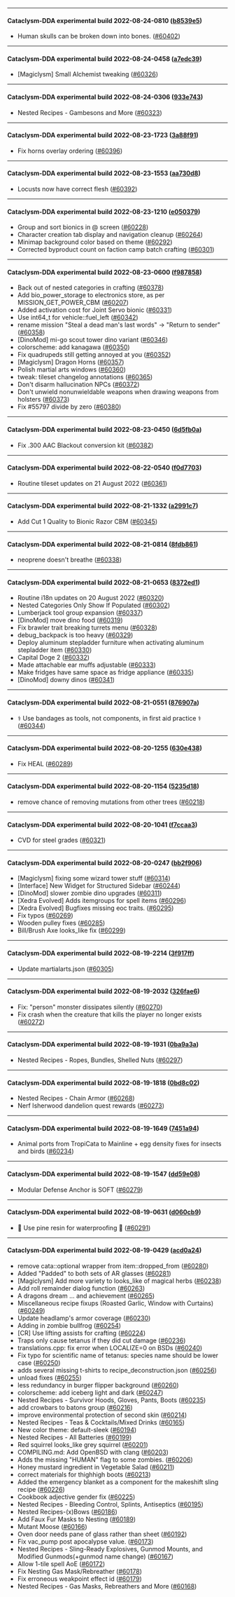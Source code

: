 
---

#### Cataclysm-DDA experimental build 2022-08-24-0810 ([b8539e5](https://github.com/CleverRaven/Cataclysm-DDA/releases/tag/cdda-experimental-2022-08-24-0810))

* Human skulls can be broken down into bones. ([#60402](https://github.com/CleverRaven/Cataclysm-DDA/pull/60402))

---

#### Cataclysm-DDA experimental build 2022-08-24-0458 ([a7edc39](https://github.com/CleverRaven/Cataclysm-DDA/releases/tag/cdda-experimental-2022-08-24-0458))

* [Magiclysm] Small Alchemist tweaking ([#60326](https://github.com/CleverRaven/Cataclysm-DDA/pull/60326))

---

#### Cataclysm-DDA experimental build 2022-08-24-0306 ([933e743](https://github.com/CleverRaven/Cataclysm-DDA/releases/tag/cdda-experimental-2022-08-24-0306))

* Nested Recipes - Gambesons and More ([#60323](https://github.com/CleverRaven/Cataclysm-DDA/pull/60323))

---

#### Cataclysm-DDA experimental build 2022-08-23-1723 ([3a88f91](https://github.com/CleverRaven/Cataclysm-DDA/releases/tag/cdda-experimental-2022-08-23-1723))

* Fix horns overlay ordering ([#60396](https://github.com/CleverRaven/Cataclysm-DDA/pull/60396))

---

#### Cataclysm-DDA experimental build 2022-08-23-1553 ([aa730d8](https://github.com/CleverRaven/Cataclysm-DDA/releases/tag/cdda-experimental-2022-08-23-1553))

* Locusts now have correct flesh ([#60392](https://github.com/CleverRaven/Cataclysm-DDA/pull/60392))

---

#### Cataclysm-DDA experimental build 2022-08-23-1210 ([e050379](https://github.com/CleverRaven/Cataclysm-DDA/releases/tag/cdda-experimental-2022-08-23-1210))

* Group and sort bionics in @ screen ([#60228](https://github.com/CleverRaven/Cataclysm-DDA/pull/60228))
* Character creation tab display and navigation cleanup ([#60264](https://github.com/CleverRaven/Cataclysm-DDA/pull/60264))
* Minimap background color based on theme ([#60292](https://github.com/CleverRaven/Cataclysm-DDA/pull/60292))
* Corrected byproduct count on faction camp batch crafting ([#60301](https://github.com/CleverRaven/Cataclysm-DDA/pull/60301))

---

#### Cataclysm-DDA experimental build 2022-08-23-0600 ([f987858](https://github.com/CleverRaven/Cataclysm-DDA/releases/tag/cdda-experimental-2022-08-23-0600))

* Back out of nested categories in crafting ([#60378](https://github.com/CleverRaven/Cataclysm-DDA/pull/60378))
* Add bio_power_storage to electronics store, as per MISSION_GET_POWER_CBM ([#60207](https://github.com/CleverRaven/Cataclysm-DDA/pull/60207))
* Added activation cost for Joint Servo bionic ([#60331](https://github.com/CleverRaven/Cataclysm-DDA/pull/60331))
* Use int64_t for vehicle::fuel_left ([#60342](https://github.com/CleverRaven/Cataclysm-DDA/pull/60342))
* rename mission "Steal a dead man's last words" -> "Return to sender" ([#60358](https://github.com/CleverRaven/Cataclysm-DDA/pull/60358))
* [DinoMod] mi-go scout tower dino variant ([#60346](https://github.com/CleverRaven/Cataclysm-DDA/pull/60346))
* colorscheme: add kanagawa ([#60350](https://github.com/CleverRaven/Cataclysm-DDA/pull/60350))
* Fix quadrupeds still getting annoyed at you ([#60352](https://github.com/CleverRaven/Cataclysm-DDA/pull/60352))
* [Magiclysm] Dragon Horns ([#60357](https://github.com/CleverRaven/Cataclysm-DDA/pull/60357))
* Polish martial arts windows ([#60360](https://github.com/CleverRaven/Cataclysm-DDA/pull/60360))
* tweak: tileset changelog annotations ([#60365](https://github.com/CleverRaven/Cataclysm-DDA/pull/60365))
* Don't disarm hallucination NPCs ([#60372](https://github.com/CleverRaven/Cataclysm-DDA/pull/60372))
* Don't unwield nonunwieldable weapons when drawing weapons from holsters ([#60373](https://github.com/CleverRaven/Cataclysm-DDA/pull/60373))
* Fix #55797 divide by zero ([#60380](https://github.com/CleverRaven/Cataclysm-DDA/pull/60380))

---

#### Cataclysm-DDA experimental build 2022-08-23-0450 ([6d5fb0a](https://github.com/CleverRaven/Cataclysm-DDA/releases/tag/cdda-experimental-2022-08-23-0450))

* Fix .300 AAC Blackout conversion kit ([#60382](https://github.com/CleverRaven/Cataclysm-DDA/pull/60382))

---

#### Cataclysm-DDA experimental build 2022-08-22-0540 ([f0d7703](https://github.com/CleverRaven/Cataclysm-DDA/releases/tag/cdda-experimental-2022-08-22-0540))

* Routine tileset updates on 21 August 2022 ([#60361](https://github.com/CleverRaven/Cataclysm-DDA/pull/60361))

---

#### Cataclysm-DDA experimental build 2022-08-21-1332 ([a2991c7](https://github.com/CleverRaven/Cataclysm-DDA/releases/tag/cdda-experimental-2022-08-21-1332))

* Add Cut 1 Quality to Bionic Razor CBM ([#60345](https://github.com/CleverRaven/Cataclysm-DDA/pull/60345))

---

#### Cataclysm-DDA experimental build 2022-08-21-0814 ([8fdb861](https://github.com/CleverRaven/Cataclysm-DDA/releases/tag/cdda-experimental-2022-08-21-0814))

* neoprene doesn't breathe ([#60338](https://github.com/CleverRaven/Cataclysm-DDA/pull/60338))

---

#### Cataclysm-DDA experimental build 2022-08-21-0653 ([8372ed1](https://github.com/CleverRaven/Cataclysm-DDA/releases/tag/cdda-experimental-2022-08-21-0653))

* Routine i18n updates on 20 August 2022 ([#60320](https://github.com/CleverRaven/Cataclysm-DDA/pull/60320))
* Nested Categories Only Show If Populated ([#60302](https://github.com/CleverRaven/Cataclysm-DDA/pull/60302))
* Lumberjack tool group expansion ([#60337](https://github.com/CleverRaven/Cataclysm-DDA/pull/60337))
* [DinoMod] move dino food ([#60319](https://github.com/CleverRaven/Cataclysm-DDA/pull/60319))
* Fix brawler trait breaking turrets menu ([#60328](https://github.com/CleverRaven/Cataclysm-DDA/pull/60328))
* debug_backpack is too heavy ([#60329](https://github.com/CleverRaven/Cataclysm-DDA/pull/60329))
* Deploy aluminum stepladder furniture when activating aluminum stepladder item ([#60330](https://github.com/CleverRaven/Cataclysm-DDA/pull/60330))
* Capital Doge 2 ([#60332](https://github.com/CleverRaven/Cataclysm-DDA/pull/60332))
* Made attachable ear muffs adjustable ([#60333](https://github.com/CleverRaven/Cataclysm-DDA/pull/60333))
* Make fridges have same space as fridge appliance ([#60335](https://github.com/CleverRaven/Cataclysm-DDA/pull/60335))
* [DinoMod] downy dinos ([#60341](https://github.com/CleverRaven/Cataclysm-DDA/pull/60341))

---

#### Cataclysm-DDA experimental build 2022-08-21-0551 ([876907a](https://github.com/CleverRaven/Cataclysm-DDA/releases/tag/cdda-experimental-2022-08-21-0551))

* ⚕️ Use bandages as tools, not components, in first aid practice ⚕️ ([#60344](https://github.com/CleverRaven/Cataclysm-DDA/pull/60344))

---

#### Cataclysm-DDA experimental build 2022-08-20-1255 ([630e438](https://github.com/CleverRaven/Cataclysm-DDA/releases/tag/cdda-experimental-2022-08-20-1255))

* Fix HEAL ([#60289](https://github.com/CleverRaven/Cataclysm-DDA/pull/60289))

---

#### Cataclysm-DDA experimental build 2022-08-20-1154 ([5235d18](https://github.com/CleverRaven/Cataclysm-DDA/releases/tag/cdda-experimental-2022-08-20-1154))

* remove chance of removing mutations from other trees ([#60218](https://github.com/CleverRaven/Cataclysm-DDA/pull/60218))

---

#### Cataclysm-DDA experimental build 2022-08-20-1041 ([f7ccaa3](https://github.com/CleverRaven/Cataclysm-DDA/releases/tag/cdda-experimental-2022-08-20-1041))

* CVD for steel grades ([#60321](https://github.com/CleverRaven/Cataclysm-DDA/pull/60321))

---

#### Cataclysm-DDA experimental build 2022-08-20-0247 ([bb2f906](https://github.com/CleverRaven/Cataclysm-DDA/releases/tag/cdda-experimental-2022-08-20-0247))

* [Magiclysm] fixing some wizard tower stuff ([#60314](https://github.com/CleverRaven/Cataclysm-DDA/pull/60314))
* [Interface] New Widget for Structured Sidebar ([#60244](https://github.com/CleverRaven/Cataclysm-DDA/pull/60244))
* [DinoMod] slower zombie dino upgrades ([#60311](https://github.com/CleverRaven/Cataclysm-DDA/pull/60311))
* [Xedra Evolved] Adds itemgroups for spell items ([#60296](https://github.com/CleverRaven/Cataclysm-DDA/pull/60296))
* [Xedra Evolved] Bugfixes missing eoc traits. ([#60295](https://github.com/CleverRaven/Cataclysm-DDA/pull/60295))
* Fix typos ([#60269](https://github.com/CleverRaven/Cataclysm-DDA/pull/60269))
* Wooden pulley fixes ([#60285](https://github.com/CleverRaven/Cataclysm-DDA/pull/60285))
* Bill/Brush Axe looks_like fix ([#60299](https://github.com/CleverRaven/Cataclysm-DDA/pull/60299))

---

#### Cataclysm-DDA experimental build 2022-08-19-2214 ([3f917ff](https://github.com/CleverRaven/Cataclysm-DDA/releases/tag/cdda-experimental-2022-08-19-2214))

* Update martialarts.json ([#60305](https://github.com/CleverRaven/Cataclysm-DDA/pull/60305))

---

#### Cataclysm-DDA experimental build 2022-08-19-2032 ([326fae6](https://github.com/CleverRaven/Cataclysm-DDA/releases/tag/cdda-experimental-2022-08-19-2032))

* Fix: "person" monster dissipates silently ([#60270](https://github.com/CleverRaven/Cataclysm-DDA/pull/60270))
* Fix crash when the creature that kills the player no longer exists ([#60272](https://github.com/CleverRaven/Cataclysm-DDA/pull/60272))

---

#### Cataclysm-DDA experimental build 2022-08-19-1931 ([0ba9a3a](https://github.com/CleverRaven/Cataclysm-DDA/releases/tag/cdda-experimental-2022-08-19-1931))

* Nested Recipes - Ropes, Bundles, Shelled Nuts ([#60297](https://github.com/CleverRaven/Cataclysm-DDA/pull/60297))

---

#### Cataclysm-DDA experimental build 2022-08-19-1818 ([0bd8c02](https://github.com/CleverRaven/Cataclysm-DDA/releases/tag/cdda-experimental-2022-08-19-1818))

* Nested Recipes - Chain Armor ([#60268](https://github.com/CleverRaven/Cataclysm-DDA/pull/60268))
* Nerf Isherwood dandelion quest rewards ([#60273](https://github.com/CleverRaven/Cataclysm-DDA/pull/60273))

---

#### Cataclysm-DDA experimental build 2022-08-19-1649 ([7451a94](https://github.com/CleverRaven/Cataclysm-DDA/releases/tag/cdda-experimental-2022-08-19-1649))

* Animal ports from TropiCata to Mainline + egg density fixes for insects and birds ([#60234](https://github.com/CleverRaven/Cataclysm-DDA/pull/60234))

---

#### Cataclysm-DDA experimental build 2022-08-19-1547 ([dd59e08](https://github.com/CleverRaven/Cataclysm-DDA/releases/tag/cdda-experimental-2022-08-19-1547))

* Modular Defense Anchor is SOFT ([#60279](https://github.com/CleverRaven/Cataclysm-DDA/pull/60279))

---

#### Cataclysm-DDA experimental build 2022-08-19-0631 ([d060cb9](https://github.com/CleverRaven/Cataclysm-DDA/releases/tag/cdda-experimental-2022-08-19-0631))

* 🌲 Use pine resin for waterproofing 🌲 ([#60291](https://github.com/CleverRaven/Cataclysm-DDA/pull/60291))

---

#### Cataclysm-DDA experimental build 2022-08-19-0429 ([acd0a24](https://github.com/CleverRaven/Cataclysm-DDA/releases/tag/cdda-experimental-2022-08-19-0429))

* remove cata::optional wrapper from item::dropped_from ([#60280](https://github.com/CleverRaven/Cataclysm-DDA/pull/60280))
* Added "Padded" to both sets of AR glasses ([#60281](https://github.com/CleverRaven/Cataclysm-DDA/pull/60281))
* [Magiclysm] Add more variety to looks_like of magical herbs ([#60238](https://github.com/CleverRaven/Cataclysm-DDA/pull/60238))
* Add roll remainder dialog function ([#60263](https://github.com/CleverRaven/Cataclysm-DDA/pull/60263))
* A dragons dream ... and achievement ([#60265](https://github.com/CleverRaven/Cataclysm-DDA/pull/60265))
* Miscellaneous recipe fixups (Roasted Garlic, Window with Curtains) ([#60249](https://github.com/CleverRaven/Cataclysm-DDA/pull/60249))
* Update headlamp's armor coverage ([#60230](https://github.com/CleverRaven/Cataclysm-DDA/pull/60230))
* Adding in zombie bullfrog ([#60254](https://github.com/CleverRaven/Cataclysm-DDA/pull/60254))
* [CR] Use lifting assists for crafting ([#60224](https://github.com/CleverRaven/Cataclysm-DDA/pull/60224))
* Traps only cause tetanus if they did cut damage ([#60236](https://github.com/CleverRaven/Cataclysm-DDA/pull/60236))
* translations.cpp: fix error when LOCALIZE=0 on BSDs ([#60240](https://github.com/CleverRaven/Cataclysm-DDA/pull/60240))
* Fix typo for scientific name of tetanus: species name should be lower case ([#60250](https://github.com/CleverRaven/Cataclysm-DDA/pull/60250))
* adds several missing t-shirts to recipe_deconstruction.json ([#60256](https://github.com/CleverRaven/Cataclysm-DDA/pull/60256))
* unload fixes ([#60255](https://github.com/CleverRaven/Cataclysm-DDA/pull/60255))
* less redundancy in burger flipper background ([#60260](https://github.com/CleverRaven/Cataclysm-DDA/pull/60260))
* colorscheme: add iceberg light and dark ([#60247](https://github.com/CleverRaven/Cataclysm-DDA/pull/60247))
* Nested Recipes - Survivor Hoods, Gloves, Pants, Boots ([#60235](https://github.com/CleverRaven/Cataclysm-DDA/pull/60235))
* add crowbars to batons group ([#60216](https://github.com/CleverRaven/Cataclysm-DDA/pull/60216))
* improve environmental protection of second skin ([#60214](https://github.com/CleverRaven/Cataclysm-DDA/pull/60214))
* Nested Recipes - Teas & Cocktails/Mixed Drinks ([#60165](https://github.com/CleverRaven/Cataclysm-DDA/pull/60165))
* New color theme: default-sleek ([#60194](https://github.com/CleverRaven/Cataclysm-DDA/pull/60194))
* Nested Recipes - All Batteries ([#60199](https://github.com/CleverRaven/Cataclysm-DDA/pull/60199))
* Red squirrel looks_like grey squirrel ([#60201](https://github.com/CleverRaven/Cataclysm-DDA/pull/60201))
* COMPILING.md: Add OpenBSD with clang ([#60203](https://github.com/CleverRaven/Cataclysm-DDA/pull/60203))
* Adds the missing "HUMAN" flag to some zombies. ([#60206](https://github.com/CleverRaven/Cataclysm-DDA/pull/60206))
* Honey mustard ingredient in Vegetable Salad ([#60211](https://github.com/CleverRaven/Cataclysm-DDA/pull/60211))
* correct materials for thighhigh boots ([#60213](https://github.com/CleverRaven/Cataclysm-DDA/pull/60213))
* Added the emergency blanket as a component for the makeshift sling recipe ([#60226](https://github.com/CleverRaven/Cataclysm-DDA/pull/60226))
* Cookbook adjective gender fix ([#60225](https://github.com/CleverRaven/Cataclysm-DDA/pull/60225))
* Nested Recipes - Bleeding Control, Splints, Antiseptics ([#60195](https://github.com/CleverRaven/Cataclysm-DDA/pull/60195))
* Nested Recipes-(x)Bows ([#60186](https://github.com/CleverRaven/Cataclysm-DDA/pull/60186))
* Add Faux Fur Masks to Nesting ([#60189](https://github.com/CleverRaven/Cataclysm-DDA/pull/60189))
* Mutant Moose ([#60166](https://github.com/CleverRaven/Cataclysm-DDA/pull/60166))
* Oven door needs pane of glass rather than sheet ([#60192](https://github.com/CleverRaven/Cataclysm-DDA/pull/60192))
* Fix vac_pump post apocalypse value. ([#60173](https://github.com/CleverRaven/Cataclysm-DDA/pull/60173))
* Nested Recipes - Sling-Ready Explosives, Gunmod Mounts, and Modified Gunmods(+gunmod name change) ([#60167](https://github.com/CleverRaven/Cataclysm-DDA/pull/60167))
* Allow 1-tile spell AoE ([#60172](https://github.com/CleverRaven/Cataclysm-DDA/pull/60172))
* Fix Nesting Gas Mask/Rebreather ([#60178](https://github.com/CleverRaven/Cataclysm-DDA/pull/60178))
* Fix erroneous weakpoint effect id ([#60179](https://github.com/CleverRaven/Cataclysm-DDA/pull/60179))
* Nested Recipes - Gas Masks, Rebreathers and More ([#60168](https://github.com/CleverRaven/Cataclysm-DDA/pull/60168))
